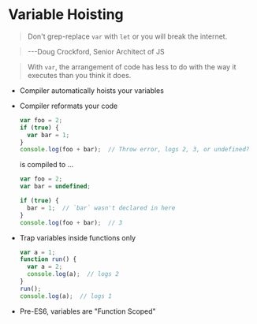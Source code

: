 # Variable Hoisting

> Don't grep-replace `var` with `let` or you will break the internet.

> ---Doug Crockford, Senior Architect of JS

> With `var`, the arrangement of code has less to do with the way it executes than you think it does.

* Compiler automatically hoists your variables
* Compiler reformats your code

    ```javascript
    var foo = 2;
    if (true) {
      var bar = 1;
    }
    console.log(foo + bar);  // Throw error, logs 2, 3, or undefined?
    ```

    is compiled to ...

    ```javascript
    var foo = 2;
    var bar = undefined;

    if (true) {
      bar = 1;  // `bar` wasn't declared in here
    }
    console.log(foo + bar);  // 3
    ```

* Trap variables inside functions only

    ```javascript
    var a = 1;
    function run() {
      var a = 2;
      console.log(a);  // logs 2
    }
    run();
    console.log(a);  // logs 1
    ```

* Pre-ES6, variables are "Function Scoped"
